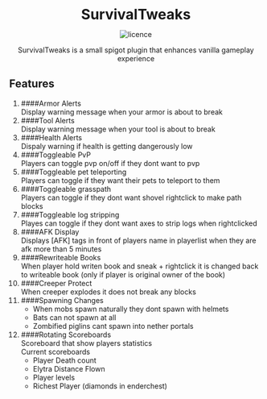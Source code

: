 <div align="center">
<h1 style="margin: 0px;font-weight: 700;font-family:-apple-system,BlinkMacSystemFont,Segoe UI,Helvetica,Arial,sans-serif,Apple Color Emoji,Segoe UI Emoji">SurvivalTweaks</h1>

![licence](https://img.shields.io/badge/License-MIT-brightgreen)

SurvivalTweaks is a small spigot plugin that enhances vanilla gameplay experience

</div>
 
## Features
1. ####Armor Alerts   
   Display warning message when your armor is about to break
2. ####Tool Alerts   
   Display warning message when your tool is about to break
3. ####Health Alerts   
   Dispaly warning if health is getting dangerously low
4. ####Toggleable PvP  
   Players can toggle pvp on/off if they dont want to pvp
5. ####Toggleable pet teleporting   
   Players can toggle if they want their pets to teleport to them
6. ####Toggleable grasspath   
   Players can toggle if they dont want shovel rightclick to make path blocks
7. ####Toggleable log stripping   
   Playes can toggle if they dont want axes to strip logs when rightclicked
8. ####AFK Display   
   Displays [AFK] tags in front of players name in playerlist when they are afk more than 5 minutes
9. ####Rewriteable Books   
   When player hold writen book and sneak + rightclick it is changed back to writeable book (only if player is original owner of the book)
10. ####Creeper Protect   
   When creeper explodes it does not break any blocks
11. ####Spawning Changes   
    - When mobs spawn naturally they dont spawn with helmets   
    - Bats can not spawn at all   
    - Zombified piglins cant spawn into nether portals   
12. ####Rotating Scoreboards   
    Scoreboard that show players statistics   
    Current scoreboards   
    - Player Death count   
    - Elytra Distance Flown   
    - Player levels   
    - Richest Player (diamonds in enderchest)   
   
